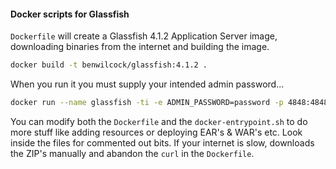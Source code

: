#### Docker scripts for Glassfish

`Dockerfile` will create a Glassfish 4.1.2 Application Server image, downloading binaries from the internet and building the image.

```bash
docker build -t benwilcock/glassfish:4.1.2 .
```

When you run it you must supply your intended admin password...

```bash
docker run --name glassfish -ti -e ADMIN_PASSWORD=password -p 4848:4848 -p 8080:8080 -d benwilcock/glassfish:4.1.2
```

You can modify both the `Dockerfile` and the `docker-entrypoint.sh` to do more stuff like adding resources or deploying EAR's & WAR's etc.
Look inside the files for commented out bits. If your internet is slow, downloads the ZIP's manually and abandon the `curl` in the `Dockerfile`.
